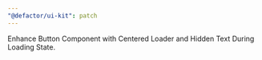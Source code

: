 ```yaml
---
"@defactor/ui-kit": patch
---
```


Enhance Button Component with Centered Loader and Hidden Text During Loading State.
